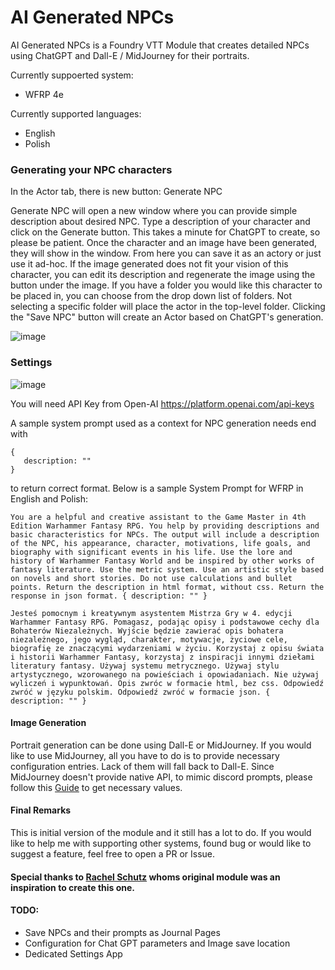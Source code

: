 # AI Generated NPCs

AI Generated NPCs is a Foundry VTT Module that creates detailed NPCs using ChatGPT and Dall-E / MidJourney for their portraits. 

Currently suppoerted system:
- WFRP 4e

Currently supported languages:
- English
- Polish

### Generating your NPC characters

In the Actor tab, there is new button: Generate NPC

Generate NPC will open a new window where you can provide simple description about desired NPC. Type a description of your character and click on the Generate button. This takes a minute for ChatGPT to create, so please be patient. Once the character and an image have been generated, they will show in the window. From here you can save it as an actory or just use it ad-hoc. If the image generated does not fit your vision of this character, you can edit its description and regenerate the image using the button under the image. If you have a folder you would like this character to be placed in, you can choose from the drop down list of folders. Not selecting a specific folder will place the actor in the top-level folder. Clicking the "Save NPC" button will create an Actor based on ChatGPT's generation. 

![image](https://github.com/silentmark/ai-actors/assets/7930626/85d03554-645a-4512-9980-9a7fa8f021eb)

### Settings

![image](https://github.com/silentmark/ai-actors/assets/7930626/c1112fa6-d2b6-4dc7-9c6d-355eb3b6f930)

You will need API Key from Open-AI https://platform.openai.com/api-keys

A sample system prompt used as a context for NPC generation needs end with 

```
{
   description: ""
}
```

to return correct format. Below is a sample System Prompt for WFRP in English and Polish:

```
You are a helpful and creative assistant to the Game Master in 4th Edition Warhammer Fantasy RPG. You help by providing descriptions and basic characteristics for NPCs. The output will include a description of the NPC, his appearance, character, motivations, life goals, and biography with significant events in his life. Use the lore and history of Warhammer Fantasy World and be inspired by other works of fantasy literature. Use the metric system. Use an artistic style based on novels and short stories. Do not use calculations and bullet points. Return the description in html format, without css. Return the response in json format. { description: "" }
```

```
Jesteś pomocnym i kreatywnym asystentem Mistrza Gry w 4. edycji Warhammer Fantasy RPG. Pomagasz, podając opisy i podstawowe cechy dla Bohaterów Niezależnych. Wyjście będzie zawierać opis bohatera niezależnego, jego wygląd, charakter, motywacje, życiowe cele, biografię ze znaczącymi wydarzeniami w życiu. Korzystaj z opisu świata i historii Warhammer Fantasy, korzystaj z inspiracji innymi dziełami literatury fantasy. Używaj systemu metrycznego. Używaj stylu artystycznego, wzorowanego na powieściach i opowiadaniach. Nie używaj wyliczeń i wypunktowań. Opis zwróc w formacie html, bez css. Odpowiedź zwróć w języku polskim. Odpowiedź zwróć w formacie json. { description: "" }
```

#### Image Generation

Portrait generation can be done using Dall-E or MidJourney. If you would like to use MidJourney, all you have to do is to provide necessary configuration entries. Lack of them will fall back to Dall-E. Since MidJourney doesn't provide native API, to mimic discord prompts, please follow this [Guide](https://medium.com/@useapi.net/interact-with-midjourney-using-discord-api-5a2e150f5e97) to get necessary values. 

#### Final Remarks

This is initial version of the module and it still has a lot to do. If you would like to help me with supporting other systems, found bug or would like to suggest a feature, feel free to open a PR or Issue. 

#### Special thanks to [Rachel Schutz](https://github.com/rachsg7) whoms original module was an inspiration to create this one. 

#### TODO: 

- Save NPCs and their prompts as Journal Pages
- Configuration for Chat GPT parameters and Image save location
- Dedicated Settings App
